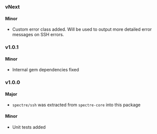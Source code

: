 ### vNext

#### Minor
 - Custom error class added. Will be used to output more detailed error messages on SSH errors.


### v1.0.1

#### Minor
 - Internal gem dependencies fixed


### v1.0.0

#### Major
 - `spectre/ssh` was extracted from `spectre-core` into this package

#### Minor
 - Unit tests added